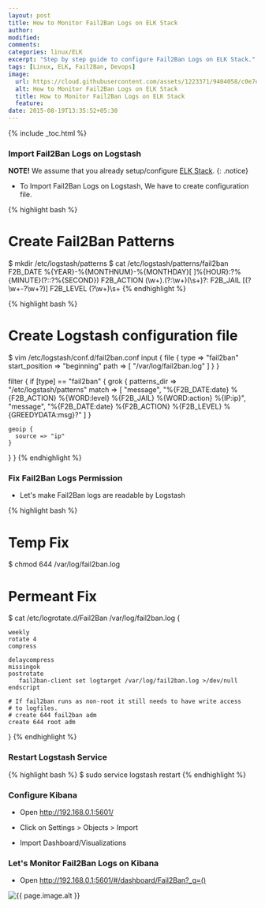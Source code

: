 ```yaml
---
layout: post
title: How to Monitor Fail2Ban Logs on ELK Stack
author:
modified:
comments:
categories: linux/ELK
excerpt: "Step by step guide to configure Fail2Ban Logs on ELK Stack."
tags: [Linux, ELK, Fail2Ban, Devops]
image:
  url: https://cloud.githubusercontent.com/assets/1223371/9404058/c0e7e3fe-4809-11e5-9685-546ffd44110d.png
  alt: How to Monitor Fail2Ban Logs on ELK Stack
  title: How to Monitor Fail2Ban Logs on ELK Stack
  feature:
date: 2015-08-19T13:35:52+05:30
---
```


{% include _toc.html %}


### Import Fail2Ban Logs on Logstash

**NOTE!** We assume that you already setup/configure <a href="/linux/elk">ELK Stack</a>.
{: .notice}

* To Import Fail2Ban Logs on Logstash, We have to create configuration file.

{% highlight bash %}
# Create Fail2Ban Patterns
$ mkdir /etc/logstash/patterns
$ cat /etc/logstash/patterns/fail2ban
F2B_DATE %{YEAR}-%{MONTHNUM}-%{MONTHDAY}[ ]%{HOUR}:?%{MINUTE}(?::?%{SECOND})
F2B_ACTION (\w+)\.(?:\w+)(\s+)?\:
F2B_JAIL \[(?<jail>\w+\-?\w+?)\]
F2B_LEVEL (?<level>\w+)\s+
{% endhighlight %}

{% highlight bash %}
# Create Logstash configuration file
$ vim /etc/logstash/conf.d/fail2ban.conf
input {
  file {
    type => "fail2ban"
    start_position => "beginning"
    path => [ "/var/log/fail2ban.log" ]
  }
}

filter {
  if [type] == "fail2ban" {
    grok {
      patterns_dir => "/etc/logstash/patterns"
      match => [
        "message", "%{F2B_DATE:date} %{F2B_ACTION} %{WORD:level} %{F2B_JAIL} %{WORD:action} %{IP:ip}",
        "message", "%{F2B_DATE:date} %{F2B_ACTION} %{F2B_LEVEL} %{GREEDYDATA:msg}?"
      ]
    }

    geoip {
      source => "ip"
    }
  }
}
{% endhighlight %}

### Fix Fail2Ban Logs Permission

* Let's make Fail2Ban logs are readable by Logstash

{% highlight bash %}
# Temp Fix
$ chmod 644 /var/log/fail2ban.log

# Permeant Fix
$ cat /etc/logrotate.d/Fail2Ban
/var/log/fail2ban.log {

    weekly
    rotate 4
    compress

    delaycompress
    missingok
    postrotate
	   fail2ban-client set logtarget /var/log/fail2ban.log >/dev/null
    endscript

    # If fail2ban runs as non-root it still needs to have write access
    # to logfiles.
    # create 644 fail2ban adm
    create 644 root adm
}
{% endhighlight %}

### Restart Logstash Service

{% highlight bash %}
$ sudo service logstash restart
{% endhighlight %}

### Configure Kibana
* Open http://192.168.0.1:5601/
* Click on Settings > Objects > Import

* Import Dashboard/Visualizations
<script src="https://gist-it.appspot.com/github/MiteshShah/ELK-Stack/blob/master/Fail2Ban.json"></script>

### Let's Monitor Fail2Ban Logs on Kibana

* Open http://192.168.0.1:5601/#/dashboard/Fail2Ban?_g=()

<img src="{{ page.image.url }}" alt="{{ page.image.alt }}" title="{{ page.image.title }}">
